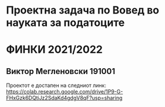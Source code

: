 # Проектна задача по Вовед во науката за податоците
# ФИНКИ 2021/2022
## Виктор Мегленовски 191001

Проектот е достапен на следниот линк: https://colab.research.google.com/drive/1P9-G-FHxGzk6DQtiJz2SdaKd4gdgV8qF?usp=sharing
